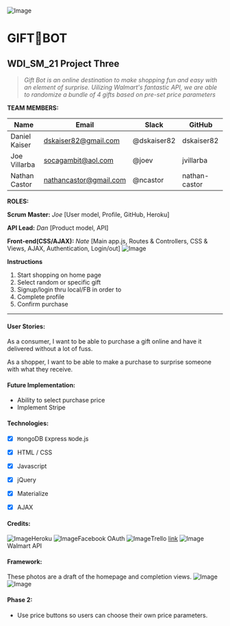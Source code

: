 ![Image](http://mlewislogic.com/wp-content/uploads/2011/05/ga.png)
# GIFT:gift:BOT
## WDI_SM_21 Project Three

> *Gift Bot is an online destination to make shopping fun and easy with an element of surprise. Uilizing Walmart's fantastic API, we are able to randomize a bundle of 4 gifts based on pre-set price parameters*

**TEAM MEMBERS:**

Name |  Email |	Slack |	GitHub
--- | --- | --- | ---
Daniel Kaiser |	dskaiser82@gmail.com |	@dskaiser82 |	dskaiser82
Joe Villarba |	socagambit@aol.com |	@joev |	jvillarba
Nathan Castor |	nathancastor@gmail.com |	@ncastor |	nathan-castor

**ROLES:**

  **Scrum Master:** *Joe* [User model, Profile, GitHub, Heroku]

  **API Lead:** *Dan* [Product model, API]

  **Front-end(CSS/AJAX):** *Nate* [Main app.js, Routes & Controllers, CSS & Views, AJAX, Authentication, Login/out]
![Image](/public/images/roles.jpg)

**Instructions**

1. Start shopping on home page
2. Select random or specific gift
3. Signup/login thru local/FB in order to
4. Complete profile
5. Confirm purchase

---
#### User Stories:
As a consumer, I want to be able to purchase a gift online and have it delivered without a lot of fuss.

As a shopper, I want to be able to make a purchase to surprise someone with what they receive.


#### Future Implementation:
- Ability to select purchase price
- Implement Stripe


#### Technologies:
- [x] `M`ongoDB  `E`xpress  `N`ode.js
- [x] HTML / CSS
- [x] Javascript
- [x] jQuery
- [x] Materialize
- [x] AJAX


#### Credits:
![Image](https://upload.wikimedia.org/wikipedia/en/a/a9/Heroku_logo.png)Heroku
![Image](https://upload.wikimedia.org/wikipedia/commons/7/7c/Facebook_New_Logo_%282015%29.svg)Facebook OAuth
![Image](https://upload.wikimedia.org/wikipedia/en/3/3e/Trello_Logo.png)Trello [link](https://trello.com/b/qqCaEBEb)
![Image](http://www6.pcmag.com/media/images/300400-walmart-logo.jpg?thumb=y) Walmart API


#### Framework:
These photos are a draft of the homepage and completion views.
![Image](/public/images/overall_frame.jpg)
![Image](/public/images/TY_model.jpg)

#### Phase 2:
- Use price buttons so users can choose their own price parameters.


